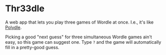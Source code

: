 Thr33dle
========

A web app that lets you play three games of Wordle at once.
I.e., it's like [Polydle](https://polydle.github.io/?classic/random/3/).

Picking a good "next guess" for three simultaneous Wordle games
ain't easy, so this game can suggest one. Type `?` and the game
will automatically fill in a pretty-good guess.
